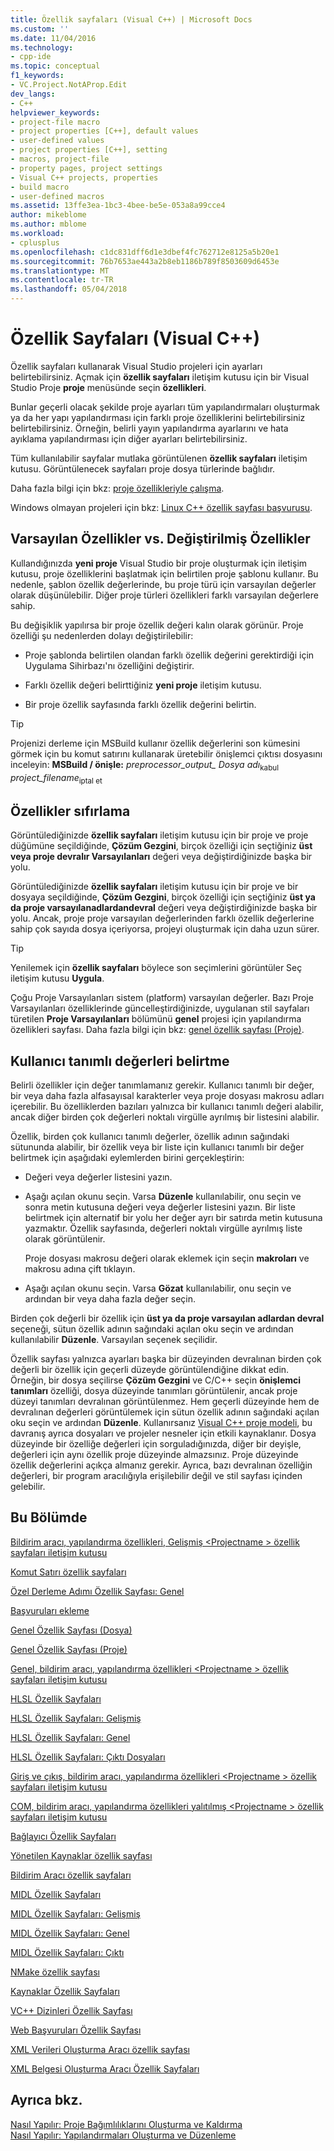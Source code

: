 ```yaml
---
title: Özellik sayfaları (Visual C++) | Microsoft Docs
ms.custom: ''
ms.date: 11/04/2016
ms.technology:
- cpp-ide
ms.topic: conceptual
f1_keywords:
- VC.Project.NotAProp.Edit
dev_langs:
- C++
helpviewer_keywords:
- project-file macro
- project properties [C++], default values
- user-defined values
- project properties [C++], setting
- macros, project-file
- property pages, project settings
- Visual C++ projects, properties
- build macro
- user-defined macros
ms.assetid: 13ffe3ea-1bc3-4bee-be5e-053a8a99cce4
author: mikeblome
ms.author: mblome
ms.workload:
- cplusplus
ms.openlocfilehash: c1dc831dff6d1e3dbef4fc762712e8125a5b20e1
ms.sourcegitcommit: 76b7653ae443a2b8eb1186b789f8503609d6453e
ms.translationtype: MT
ms.contentlocale: tr-TR
ms.lasthandoff: 05/04/2018
---
```

# <a name="property-pages-visual-c"></a>Özellik Sayfaları (Visual C++)

Özellik sayfaları kullanarak Visual Studio projeleri için ayarları belirtebilirsiniz. Açmak için **özellik sayfaları** iletişim kutusu için bir Visual Studio Proje **proje** menüsünde seçin **özellikleri**.

Bunlar geçerli olacak şekilde proje ayarları tüm yapılandırmaları oluşturmak ya da her yapı yapılandırması için farklı proje özelliklerini belirtebilirsiniz belirtebilirsiniz. Örneğin, belirli yayın yapılandırma ayarlarını ve hata ayıklama yapılandırması için diğer ayarları belirtebilirsiniz.

Tüm kullanılabilir sayfalar mutlaka görüntülenen **özellik sayfaları** iletişim kutusu. Görüntülenecek sayfaları proje dosya türlerinde bağlıdır.

Daha fazla bilgi için bkz: [proje özellikleriyle çalışma](../ide/working-with-project-properties.md).

Windows olmayan projeleri için bkz: [Linux C++ özellik sayfası başvurusu](../linux/prop-pages-linux.md)<!-- or [C++ Cross Platform Property Page Reference](../linux/prop-pages-linux.md)-->.

## <a name="default-properties-vs-modified-properties"></a>Varsayılan Özellikler vs. Değiştirilmiş Özellikler

Kullandığınızda **yeni proje** Visual Studio bir proje oluşturmak için iletişim kutusu, proje özelliklerini başlatmak için belirtilen proje şablonu kullanır. Bu nedenle, şablon özellik değerlerinde, bu proje türü için varsayılan değerler olarak düşünülebilir. Diğer proje türleri özellikleri farklı varsayılan değerlere sahip.

Bu değişiklik yapılırsa bir proje özellik değeri kalın olarak görünür. Proje özelliği şu nedenlerden dolayı değiştirilebilir:

- Proje şablonda belirtilen olandan farklı özellik değerini gerektirdiği için Uygulama Sihirbazı'nı özelliğini değiştirir.

- Farklı özellik değeri belirttiğiniz **yeni proje** iletişim kutusu.

- Bir proje özellik sayfasında farklı özellik değerini belirtin.

> [!TIP]
> Projenizi derleme için MSBuild kullanır özellik değerlerini son kümesini görmek için bu komut satırını kullanarak üretebilir önişlemci çıktısı dosyasını inceleyin: **MSBuild / önişle:** *preprocessor_output_ Dosya adı*<sub>kabul</sub> *project_filename*<sub>iptal et</sub>

## <a name="resetting-properties"></a>Özellikler sıfırlama

Görüntülediğinizde **özellik sayfaları** iletişim kutusu için bir proje ve proje düğümüne seçildiğinde, **Çözüm Gezgini**, birçok özelliği için seçtiğiniz **üst veya proje devralır Varsayılanları** değeri veya değiştirdiğinizde başka bir yolu.

Görüntülediğinizde **özellik sayfaları** iletişim kutusu için bir proje ve bir dosyaya seçildiğinde, **Çözüm Gezgini**, birçok özelliği için seçtiğiniz **üst ya da proje varsayılanadlardandevral** değeri veya değiştirdiğinizde başka bir yolu. Ancak, proje proje varsayılan değerlerinden farklı özellik değerlerine sahip çok sayıda dosya içeriyorsa, projeyi oluşturmak için daha uzun sürer.

> [!TIP]
> Yenilemek için **özellik sayfaları** böylece son seçimlerini görüntüler Seç iletişim kutusu **Uygula**.

Çoğu Proje Varsayılanları sistem (platform) varsayılan değerler. Bazı Proje Varsayılanları özelliklerinde güncelleştirdiğinizde, uygulanan stil sayfaları türetilen **Proje Varsayılanları** bölümünü **genel** projesi için yapılandırma özellikleri sayfası. Daha fazla bilgi için bkz: [genel özellik sayfası (Proje)](../ide/general-property-page-project.md).

## <a name="specifying-user-defined-values"></a>Kullanıcı tanımlı değerleri belirtme

Belirli özellikler için değer tanımlamanız gerekir. Kullanıcı tanımlı bir değer, bir veya daha fazla alfasayısal karakterler veya proje dosyası makrosu adları içerebilir. Bu özelliklerden bazıları yalnızca bir kullanıcı tanımlı değeri alabilir, ancak diğer birden çok değerleri noktalı virgülle ayrılmış bir listesini alabilir.

Özellik, birden çok kullanıcı tanımlı değerler, özellik adının sağındaki sütununda alabilir, bir özellik veya bir liste için kullanıcı tanımlı bir değer belirtmek için aşağıdaki eylemlerden birini gerçekleştirin:

- Değeri veya değerler listesini yazın.

- Aşağı açılan okunu seçin. Varsa **Düzenle** kullanılabilir, onu seçin ve sonra metin kutusuna değeri veya değerler listesini yazın. Bir liste belirtmek için alternatif bir yolu her değer ayrı bir satırda metin kutusuna yazmaktır. Özellik sayfasında, değerleri noktalı virgülle ayrılmış liste olarak görüntülenir.

   Proje dosyası makrosu değeri olarak eklemek için seçin **makroları** ve makrosu adına çift tıklayın.

- Aşağı açılan okunu seçin. Varsa **Gözat** kullanılabilir, onu seçin ve ardından bir veya daha fazla değer seçin.

Birden çok değerli bir özellik için **üst ya da proje varsayılan adlardan devral** seçeneği, sütun özellik adının sağındaki açılan oku seçin ve ardından kullanılabilir **Düzenle**. Varsayılan seçenek seçilidir.

Özellik sayfası yalnızca ayarları başka bir düzeyinden devralınan birden çok değerli bir özellik için geçerli düzeyde görüntülendiğine dikkat edin. Örneğin, bir dosya seçilirse **Çözüm Gezgini** ve C/C++ seçin **önişlemci tanımları** özelliği, dosya düzeyinde tanımları görüntülenir, ancak proje düzeyi tanımları devralınan görüntülenmez. Hem geçerli düzeyinde hem de devralınan değerleri görüntülemek için sütun özellik adının sağındaki açılan oku seçin ve ardından **Düzenle**. Kullanırsanız [Visual C++ proje modeli](https://docs.microsoft.com/dotnet/api/microsoft.visualstudio.vcprojectengine), bu davranış ayrıca dosyaları ve projeler nesneler için etkili kaynaklanır. Dosya düzeyinde bir özelliğe değerleri için sorguladığınızda, diğer bir deyişle, değerleri için aynı özellik proje düzeyinde almazsınız. Proje düzeyinde özellik değerlerini açıkça almanız gerekir. Ayrıca, bazı devralınan özelliğin değerleri, bir program aracılığıyla erişilebilir değil ve stil sayfası içinden gelebilir.

## <a name="in-this-section"></a>Bu Bölümde

[Bildirim aracı, yapılandırma özellikleri, Gelişmiş \<Projectname > özellik sayfaları iletişim kutusu](../ide/advanced-manifest-tool.md)

[Komut Satırı özellik sayfaları](../ide/command-line-property-pages.md)

[Özel Derleme Adımı Özellik Sayfası: Genel](../ide/custom-build-step-property-page-general.md)

[Başvuruları ekleme](../ide/adding-references-in-visual-cpp-projects.md)

[Genel Özellik Sayfası (Dosya)](../ide/general-property-page-file.md)

[Genel Özellik Sayfası (Proje)](../ide/general-property-page-project.md)

[Genel, bildirim aracı, yapılandırma özellikleri \<Projectname > özellik sayfaları iletişim kutusu](../ide/general-manifest-tool-configuration-properties.md)

[HLSL Özellik Sayfaları](../ide/hlsl-property-pages.md)

[HLSL Özellik Sayfaları: Gelişmiş](../ide/hlsl-property-pages-advanced.md)

[HLSL Özellik Sayfaları: Genel](../ide/hlsl-property-pages-general.md)

[HLSL Özellik Sayfaları: Çıktı Dosyaları](../ide/hlsl-property-pages-output-files.md)

[Giriş ve çıkış, bildirim aracı, yapılandırma özellikleri \<Projectname > özellik sayfaları iletişim kutusu](../ide/input-and-output-manifest-tool.md)

[COM, bildirim aracı, yapılandırma özellikleri yalıtılmış \<Projectname > özellik sayfaları iletişim kutusu](../ide/isolated-com-manifest-tool.md)

[Bağlayıcı Özellik Sayfaları](../ide/linker-property-pages.md)

[Yönetilen Kaynaklar özellik sayfası](../ide/managed-resources-property-page.md)

[Bildirim Aracı özellik sayfaları](../ide/manifest-tool-property-pages.md)

[MIDL Özellik Sayfaları](../ide/midl-property-pages.md)

[MIDL Özellik Sayfaları: Gelişmiş](../ide/midl-property-pages-advanced.md)

[MIDL Özellik Sayfaları: Genel](../ide/midl-property-pages-general.md)

[MIDL Özellik Sayfaları: Çıktı](../ide/midl-property-pages-output.md)

[NMake özellik sayfası](../ide/nmake-property-page.md)

[Kaynaklar Özellik Sayfaları](../ide/resources-property-pages.md)

[VC++ Dizinleri Özellik Sayfası](../ide/vcpp-directories-property-page.md)

[Web Başvuruları Özellik Sayfası](../ide/web-references-property-page.md)

[XML Verileri Oluşturma Aracı özellik sayfası](../ide/xml-data-generator-tool-property-page.md)

[XML Belgesi Oluşturma Aracı Özellik Sayfaları](../ide/xml-document-generator-tool-property-pages.md)

## <a name="see-also"></a>Ayrıca bkz.

[Nasıl Yapılır: Proje Bağımlılıklarını Oluşturma ve Kaldırma](/visualstudio/ide/how-to-create-and-remove-project-dependencies)  
[Nasıl Yapılır: Yapılandırmaları Oluşturma ve Düzenleme](/visualstudio/ide/how-to-create-and-edit-configurations)  
